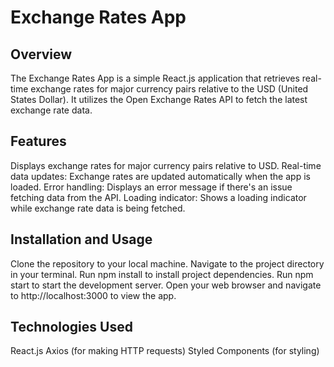 # Exchange Rates App
## Overview
The Exchange Rates App is a simple React.js application that retrieves real-time exchange rates for major currency pairs relative to the USD (United States Dollar). It utilizes the Open Exchange Rates API to fetch the latest exchange rate data.

## Features
Displays exchange rates for major currency pairs relative to USD.
Real-time data updates: Exchange rates are updated automatically when the app is loaded.
Error handling: Displays an error message if there's an issue fetching data from the API.
Loading indicator: Shows a loading indicator while exchange rate data is being fetched.
## Installation and Usage
Clone the repository to your local machine.
Navigate to the project directory in your terminal.
Run npm install to install project dependencies.
Run npm start to start the development server.
Open your web browser and navigate to http://localhost:3000 to view the app.
## Technologies Used
React.js
Axios (for making HTTP requests)
Styled Components (for styling)
